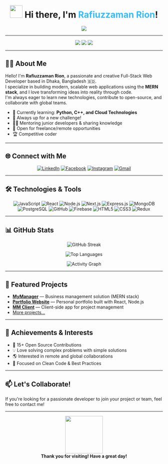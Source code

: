 <h1 align="center">
  <img src="https://media.giphy.com/media/hvRJCLFzcasrR4ia7z/giphy.gif" width="40px">
  Hi there, I'm <span style="color:#36BCF7;">Rafiuzzaman Rion</span>!
</h1>

<p align="center">
  <img src="https://readme-typing-svg.herokuapp.com?font=Fira+Code&color=36BCF7&size=28&center=true&vCenter=true&lines=Full-Stack+Web+Developer;Front-End+Web+Developer;MERN+Stack+Expert;Open-Source+Contributor;Always+Learning+New+Things!" />
</p>

---

<p align="center">
  <img src="https://img.shields.io/github/followers/Rafiuzzamanrion?label=GitHub%20Followers&style=social" />
  <img src="https://komarev.com/ghpvc/?username=Rafiuzzamanrion&style=flat-square&color=36BCF7" />
  <img src="https://img.shields.io/twitter/follow/rafiuzzamanrion?style=social" />
</p>

---

## 👨‍💻 About Me

Hello! I'm **Rafiuzzaman Rion**, a passionate and creative Full-Stack Web Developer based in Dhaka, Bangladesh 🇧🇩.  
I specialize in building modern, scalable web applications using the **MERN stack**, and I love transforming ideas into reality through code.  
I'm always eager to learn new technologies, contribute to open-source, and collaborate with global teams.

- 🌱 Currently learning: **Python, C++, and Cloud Technologies**
- 🚀 Always up for a new challenge!
- 🧑‍🏫 Mentoring junior developers & sharing knowledge
- 📢 Open for freelance/remote opportunities
- 🏆 Competitive coder

---

## 🌐 Connect with Me

<p align="center">
  <a href="https://www.linkedin.com/in/rafiuzzaman-rion-ba3575291/"><img src="https://img.icons8.com/color/48/000000/linkedin-circled--v1.png" alt="LinkedIn" /></a>
  <a href="https://www.facebook.com/rafiuzzaman5683/"><img src="https://img.icons8.com/color/48/000000/facebook-new.png" alt="Facebook" /></a>
  <a href="https://www.instagram.com/rafiuzzaman_rion/"><img src="https://img.icons8.com/color/48/000000/instagram-new.png" alt="Instagram" /></a>
  <a href="mailto:rafiujjaman5683@gmail.com"><img src="https://img.icons8.com/color/48/000000/gmail-new.png" alt="Gmail" /></a>
</p>

---

## 🛠️ Technologies & Tools

<p align="center">
  <img src="https://img.icons8.com/color/48/000000/javascript.png" alt="JavaScript"/>
  <img src="https://img.icons8.com/ultraviolet/48/000000/react.png" alt="React"/>
  <img src="https://img.icons8.com/fluency/48/000000/node-js.png" alt="Node.js"/>
  <img src="https://img.icons8.com/color/48/000000/nextjs.png" alt="Next.js"/>
  <img src="https://img.icons8.com/color/48/000000/express.png" alt="Express.js"/>
  <img src="https://img.icons8.com/color/48/000000/mongodb.png" alt="MongoDB"/>
  <img src="https://img.icons8.com/color/48/000000/postgreesql.png" alt="PostgreSQL"/>
  <img src="https://img.icons8.com/color/48/000000/github.png" alt="GitHub"/>
  <img src="https://img.icons8.com/color/48/000000/firebase.png" alt="Firebase"/>
  <img src="https://img.icons8.com/color/48/000000/html-5.png" alt="HTML5"/>
  <img src="https://img.icons8.com/color/48/000000/css3.png" alt="CSS3"/>
  <img src="https://img.icons8.com/color/48/000000/redux.png" alt="Redux"/>
</p>

---

## 📊 GitHub Stats

<div align="center">
  
  ![GitHub Streak](https://nirzak-streak-stats.vercel.app/?user=Rafiuzzamanrion&theme=radical&hide_border=true)
  
  ![Top Languages](https://github-readme-stats.vercel.app/api/top-langs/?username=Rafiuzzamanrion&layout=compact&theme=radical&hide_border=true)
  
  ![Activity Graph](https://github-readme-activity-graph.vercel.app/graph?username=Rafiuzzamanrion&bg_color=0d1117&color=ff6b6b&line=ff6b6b&point=ffffff&area=true&hide_border=true)

</div>

---

## 🚀 Featured Projects

- [**MyManager**](https://github.com/clintonoh/mymanager) — Business management solution (MERN stack)
- [**Portfolio Website**](https://github.com/Rafiuzzamanrion/my_portfolio_latest) — Personal portfolio built with React, Node.js
- [**MM Client**](https://github.com/clintonoh/mm-client) — Client-side app for project management
- [More projects...](https://github.com/Rafiuzzamanrion?tab=repositories)

---

## 🏅 Achievements & Interests

- 📝 15+ Open Source Contributions
- 💡 Love solving complex problems with simple solutions
- 🌎 Interested in remote and global collaborations
- 🎯 Focused on Clean Code & Best Practices

---

## 📫 Let's Collaborate!
If you're looking for a passionate developer to join your project or team, feel free to contact me!

---

<p align="center">
  <img src="https://media.giphy.com/media/IhPp6g7P5F6iM/giphy.gif" width="120px" />
  <br/>
  <b>Thank you for visiting! Have a great day!</b>
</p>
